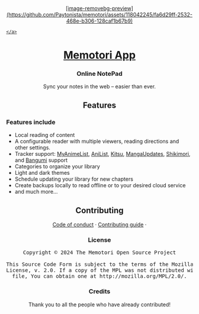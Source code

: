 <p align="center">
    <br>
    <a href="https://mihon.app">
        [image-removebg-preview](https://github.com/Paytonista/memotori/assets/118042245/fa6d29ff-2532-468e-b306-128caf1b67b9)

        
    </a>
</p>

<h1 align="center">Memotori <a href="#">App</a></h1>
<h3 align="center">Online NotePad</h3>
<p align="center">Sync your notes in the web – easier than ever.</p>

<h2 align="center">Features</h2>

<h3>Features include</h3>
<ul>
    <li>Local reading of content</li>
    <li>A configurable reader with multiple viewers, reading directions and other settings.</li>
    <li>Tracker support: <a target="_blank" href="https://myanimelist.net/">MyAnimeList</a>, <a target="_blank" href="https://anilist.co/">AniList</a>, <a target="_blank" href="https://kitsu.io/">Kitsu</a>, <a target="_blank" href="https://mangaupdates.com">MangaUpdates</a>, <a target="_blank" href="https://shikimori.one">Shikimori</a>, and <a target="_blank" href="https://bgm.tv/">Bangumi</a> support</li>
    <li>Categories to organize your library</li>
    <li>Light and dark themes</li>
    <li>Schedule updating your library for new chapters</li>
    <li>Create backups locally to read offline or to your desired cloud service</li>
    <li>and much more...</li>
</ul>

<h2 align="center">Contributing</h2>

<p align="center">
    <a href="./CODE_OF_CONDUCT.md">Code of conduct</a>
    ·
    <a href="./CONTRIBUTING.md">Contributing guide</a>
    ·
</p>


<h3 align="center">License</h3>

<pre align="center">Copyright © 2024 The Memotori Open Source Project<br><br>This Source Code Form is subject to the terms of the Mozilla Public<br>License, v. 2.0. If a copy of the MPL was not distributed with this<br>file, You can obtain one at http://mozilla.org/MPL/2.0/.</pre>

<h3 align="center">Credits</h3>

<p align="center">Thank you to all the people who have already contributed!</p>

